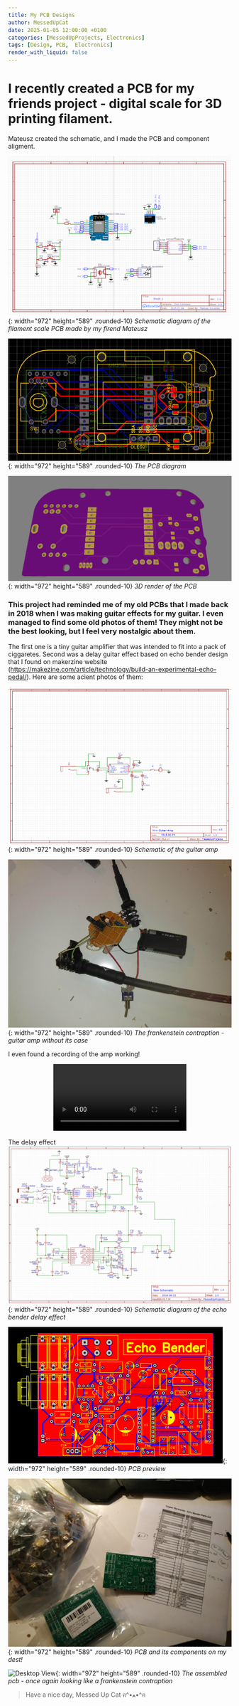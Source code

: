 ```yaml
---
title: My PCB Designs
author: MessedUpCat
date: 2025-01-05 12:00:00 +0100
categories: [MessedUpProjects, Electronics]
tags: [Design, PCB,  Electronics]
render_with_liquid: false
---
```


# I recently created a PCB for my friends project - digital scale for 3D printing filament. 
Mateusz created the schematic, and I made the PCB and component aligment. 


![Desktop View](/assets/2025-01-05-My-PCB-Designs/schemat_%20waga.png){: width="972" height="589" .rounded-10}
_Schematic diagram of the filament scale PCB made by my firend Mateusz_

![Desktop View](/assets/2025-01-05-My-PCB-Designs/PCB-waga.png){: width="972" height="589" .rounded-10}
_The PCB diagram_

![Desktop View](/assets/2025-01-05-My-PCB-Designs/PCB-waga-3d.png){: width="972" height="589" .rounded-10}
_3D render of the PCB_


### This project had reminded me of my old PCBs that I made back in 2018 when I was making guitar effects for my guitar. I even managed to find some old photos of them! They might not be the best looking, but I feel very nostalgic about them. 

The first one is a tiny guitar amplifier that was intended to fit into a pack of ciggaretes. Second was a delay guitar effect based on echo bender design that I found on makerzine website (https://makezine.com/article/technology/build-an-experimental-echo-pedal/). 
Here are some acient photos of them: 

![Desktop View](/assets/2025-01-05-My-PCB-Designs/Mini%20Guitar%20Amp.png){: width="972" height="589" .rounded-10}
_Schematic of the guitar amp_

![Desktop View](/assets/2025-01-05-My-PCB-Designs/min_Guitar_amp.jpg){: width="972" height="589" .rounded-10}
_The frankenstein contraption - guitar amp without its case_



I even found a recording of the amp working!

<center>
<video controls>
    <source src="Mini_amp_working.mov" type="video/mp4">
</video>
</center>


The delay effect
![Desktop View](/assets/2025-01-05-My-PCB-Designs/echo_bender-schemat.png){: width="972" height="589" .rounded-10}
_Schematic diagram of the echo bender delay effect_

![Desktop View](/assets/2025-01-05-My-PCB-Designs/Echo-benderPCB.png){: width="972" height="589" .rounded-10}
_PCB preview_

![Desktop View](/assets/2025-01-05-My-PCB-Designs/Echo_bender.jpg){: width="972" height="589" .rounded-10}
_PCB and its components on my dest!_

![Desktop View](/assets/2025-01-05-My-PCB-Designs/Echo_bender_assembled.jpg){: width="972" height="589" .rounded-10}
_The assembled pcb - once again looking like a frankenstein contraption_


> Have a nice day, Messed Up Cat ฅ^•ﻌ•^ฅ
